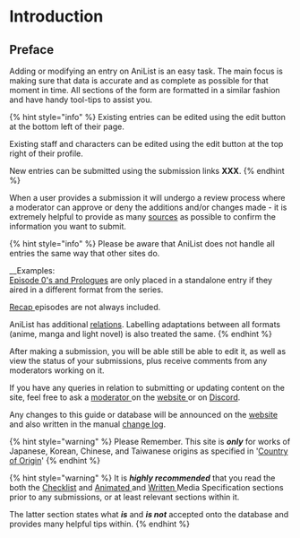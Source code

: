 # Introduction

## Preface

Adding or modifying an entry on AniList is an easy task. The main focus is making sure that data is accurate and as complete as possible for that moment in time. All sections of the form are formatted in a similar fashion and have handy tool-tips to assist you.

{% hint style="info" %}
Existing entries can be edited using the edit button at the bottom left of their page.  
  
Existing staff and characters can be edited using the edit button at the top right of their profile.  
  
New entries can be submitted using the submission links **XXX**.
{% endhint %}

When a user provides a submission it will undergo a review process where a moderator can approve or deny the additions and/or changes made - it is extremely helpful to provide as many [sources](before-you-begin/sourcing/) as possible to confirm the information you want to submit.

{% hint style="info" %}
Please be aware that AniList does not handle all entries the same way that other sites do.   
  
__Examples:  
[Episode 0's and Prologues](before-you-begin/animated-media-information/episode-0s-and-prologues.md) are only placed in a standalone entry if they aired in a different format from the series.  
  
[Recap ](before-you-begin/animated-media-information/recaps.md)episodes are not always included.  
  
AniList has additional [relations](submission-form/relations.md). Labelling adaptations between all formats \(anime, manga and light novel\) is also treated the same.
{% endhint %}

After making a submission, you will be able still be able to edit it, as well as view the status of your submissions, plus receive comments from any moderators working on it.

If you have any queries in relation to submitting or updating content on the site, feel free to ask a [moderator ](moderator/moderator-list.md)on the [website ](http://anilist.co)or on [Discord](http://discord.me/anilist).

Any changes to this guide or database will be announced on the [website](http://anilist.co) and also written in the manual [change log](changelog.md).

{% hint style="warning" %}
Please Remember. This site is _**only**_ for works of Japanese, Korean, Chinese, and Taiwanese origins as specified in '[Country of Origin](submission-form/general/typings/untitled-8.md)'
{% endhint %}

{% hint style="warning" %}
It is _**highly recommended**_ that you read the both the [Checklist](before-you-begin/before-you-begin.md) and [Animated ](before-you-begin/animated-media-information/)and [Written ](before-you-begin/written-media-information/)Media Specification sections prior to any submissions, or at least relevant sections within it.

The latter section states what _**is**_ and _**is not**_ accepted onto the database and provides many helpful tips within.
{% endhint %}



